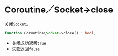 # Coroutine／Socket->close

关闭`Socket`。

```php
function Coroutine\Socket->close() : bool;
```

* 关闭成功返回`true`
* 失败返回`false`